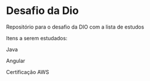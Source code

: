 # Desafio da Dio
Repositório para o desafio da DIO com a lista de estudos



Itens a serem estudados:

Java

Angular 

Certificação AWS